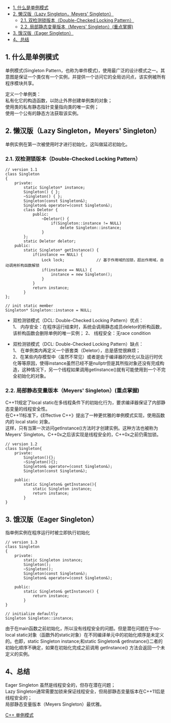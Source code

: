 

<!-- TOC -->

- [1. 什么是单例模式](#1-什么是单例模式)
- [2. 懒汉版（Lazy Singleton，Meyers' Singleton）](#2-懒汉版lazy-singletonmeyers-singleton)
  - [2.1. 双检测锁版本（Double-Checked Locking Pattern）](#21-双检测锁版本double-checked-locking-pattern)
  - [2.2. 局部静态变量版本（Meyers' Singleton）(重点掌握)](#22-局部静态变量版本meyers-singleton重点掌握)
- [3. 饿汉版（Eager Singleton）](#3-饿汉版eager-singleton)
- [4、总结](#4总结)

<!-- /TOC -->


## 1. 什么是单例模式
单例模式(Singleton Pattern，也称为单件模式)，使用最广泛的设计模式之一。其意图是保证一个类仅有一个实例，并提供一个访问它的全局访问点，该实例被所有程序模块共享。  

定义一个单例类：  
私有化它的构造函数，以防止外界创建单例类的对象；  
使用类的私有静态指针变量指向类的唯一实例；  
使用一个公有的静态方法获取该实例。  

## 2. 懒汉版（Lazy Singleton，Meyers' Singleton）  
单例实例在第一次被使用时才进行初始化，这叫做延迟初始化。

### 2.1. 双检测锁版本（Double-Checked Locking Pattern）  
```
// version 1.1
class Singleton
{
    private:
        static Singleton* instance;
        Singleton() { };
        ~Singleton() { };
        Singleton(const Singleton&);
        Singleton& operator=(const Singleton&);
        class Deletor {
            public:
                ~Deletor() {
                    if(Singleton::instance != NULL)
                        delete Singleton::instance;
                }
        };
        static Deletor deletor;
    public:
        static Singleton* getInstance() {
            if(instance == NULL) {
                Lock lock;              // 基于作用域的加锁，超出作用域，自动调用析构函数解锁
                if(instance == NULL) {
                    instance = new Singleton();
                }
            }
            return instance;
        }
};

// init static member
Singleton* Singleton::instance = NULL;
```
* 双检测锁模式（DCL: Double-Checked Locking Pattern）优点：   
1、 内存安全：在程序运行结束时，系统会调用静态成员deletor的析构函数，该析构函数会删除单例的唯一实例；
2、 线程安全：无race condition

* 双检测锁模式（DCL: Double-Checked Locking Pattern）缺点：  
1、 在单例类内再定义一个嵌套类（Deletor），总是感觉很麻烦；   
2、在某些内存模型中（虽然不常见）或者是由于编译器的优化以及运行时优化等等原因，使得instance虽然已经不是nullptr但是其所指对象还没有完成构造，这种情况下，另一个线程如果调用getInstance()就有可能使用到一个不完全初始化的对象。  

### 2.2. 局部静态变量版本（Meyers' Singleton）(重点掌握)
C++11规定了local static在多线程条件下的初始化行为，要求编译器保证了内部静态变量的线程安全性。  
在C++11标准下，《Effective C++》提出了一种更优雅的单例模式实现，使用函数内的 local static 对象。  
这样，只有当第一次访问getInstance()方法时才创建实例。这种方法也被称为Meyers' Singleton。C++0x之后该实现是线程安全的，C++0x之前仍需加锁。 

```
// version 1.2
class Singleton{
    private:
        Singleton(){};
        ~Singleton(){};
        Singleton& operator=(const Singleton&);
        Singleton(const Singleton&);

    public:
        static Singleton& getInstance(){
            static Singleton instance;
            return instance;
        }
}
```

## 3. 饿汉版（Eager Singleton）
指单例实例在程序运行时被立即执行初始化  
```
// version 1.3
class Singleton
{
    private:
        static Singleton instance;
        Singleton();
        ~Singleton();
        Singleton(const Singleton&);
        Singleton& operator=(const Singleton&);

    public:
        static Singleton& getInstance() {
            return instance;
        }
}

// initialize defaultly
Singleton Singleton::instance;
```
由于在main函数之前初始化，所以没有线程安全的问题。但是潜在问题在于no-local static对象（函数外的static对象）在不同编译单元中的初始化顺序是未定义的。也即，static Singleton instance;和static Singleton& getInstance()二者的初始化顺序不确定，如果在初始化完成之前调用 getInstance() 方法会返回一个未定义的实例。

## 4、总结
Eager Singleton 虽然是线程安全的，但存在潜在问题；  
Lazy Singleton通常需要加锁来保证线程安全，但局部静态变量版本在C++11后是线程安全的；  
局部静态变量版本（Meyers Singleton）最优雅。  



[C++ 单例模式](https://zhuanlan.zhihu.com/p/37469260)